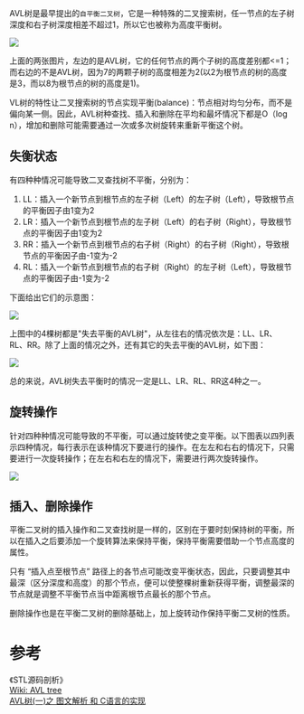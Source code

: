 AVL树是最早提出的`自平衡二叉树`，它是一种特殊的二叉搜索树，任一节点的左子树深度和右子树深度相差不超过1，所以它也被称为高度平衡树。

![][1]

上面的两张图片，左边的是AVL树，它的任何节点的两个子树的高度差别都<=1；而右边的不是AVL树，因为7的两颗子树的高度相差为2(以2为根节点的树的高度是3，而以8为根节点的树的高度是1)。

VL树的特性让二叉搜索树的节点实现平衡(balance)：节点相对均匀分布，而不是偏向某一侧。因此，AVL树种查找、插入和删除在平均和最坏情况下都是O（log n），增加和删除可能需要通过一次或多次树旋转来重新平衡这个树。

## 失衡状态

有四种种情况可能导致二叉查找树不平衡，分别为：

1. LL：插入一个新节点到根节点的左子树（Left）的左子树（Left），导致根节点的平衡因子由1变为2
2. LR：插入一个新节点到根节点的左子树（Left）的右子树（Right），导致根节点的平衡因子由1变为2
3. RR：插入一个新节点到根节点的右子树（Right）的右子树（Right），导致根节点的平衡因子由-1变为-2
4. RL：插入一个新节点到根节点的右子树（Right）的左子树（Left），导致根节点的平衡因子由-1变为-2

下面给出它们的示意图：

![][2]

上图中的4棵树都是"失去平衡的AVL树"，从左往右的情况依次是：LL、LR、RL、RR。除了上面的情况之外，还有其它的失去平衡的AVL树，如下图：

![][3]

总的来说，AVL树失去平衡时的情况一定是LL、LR、RL、RR这4种之一。

## 旋转操作

针对四种种情况可能导致的不平衡，可以通过旋转使之变平衡。以下图表以四列表示四种情况，每行表示在该种情况下要进行的操作。在左左和右右的情况下，只需要进行一次旋转操作；在左右和右左的情况下，需要进行两次旋转操作。

![][4]

## 插入、删除操作

平衡二叉树的插入操作和二叉查找树是一样的，区别在于要时刻保持树的平衡，所以在插入之后要添加一个旋转算法来保持平衡，保持平衡需要借助一个节点高度的属性。

只有 “插入点至根节点” 路径上的各节点可能改变平衡状态，因此，只要调整其中最深（区分深度和高度）的那个节点，便可以使整棵树重新获得平衡，调整最深的节点就是调整不平衡节点当中距离根节点最长的那个节点。

删除操作也是在平衡二叉树的删除基础上，加上旋转动作保持平衡二叉树的性质。

# 参考  
《STL源码剖析》  
[Wiki: AVL tree](https://en.wikipedia.org/wiki/AVL_tree)  
[AVL树(一)之 图文解析 和 C语言的实现](http://www.cnblogs.com/skywang12345/p/3576969.html)  


[1]: https://cs-offer-1251736664.cos.ap-beijing.myqcloud.com/DataStructure_AVL_1.jpg
[2]: https://cs-offer-1251736664.cos.ap-beijing.myqcloud.com/DataStructure_AVL_2.jpg
[3]: https://cs-offer-1251736664.cos.ap-beijing.myqcloud.com/DataStructure_AVL_3.jpg
[4]: https://cs-offer-1251736664.cos.ap-beijing.myqcloud.com/DataStructure_AVL_4.jpg



